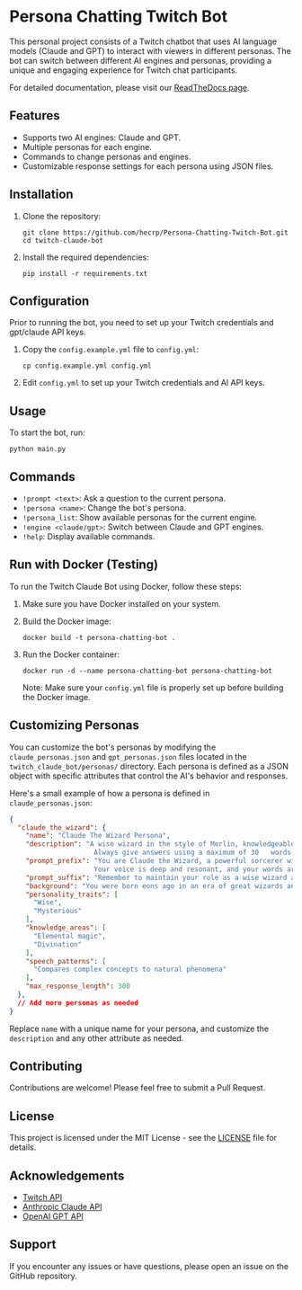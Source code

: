 # Persona Chatting Twitch Bot

This personal project consists of a Twitch chatbot that uses AI language models (Claude and GPT) to interact with viewers in different personas. The bot can switch between different AI engines and personas, providing a unique and engaging experience for Twitch chat participants.

For detailed documentation, please visit our [ReadTheDocs page](https://persona-chatting-twitch-bot.readthedocs.io).
## Features

- Supports two AI engines: Claude and GPT.
- Multiple personas for each engine.
- Commands to change personas and engines.
- Customizable response settings for each persona using JSON files.

## Installation

1. Clone the repository:
   ```
   git clone https://github.com/hecrp/Persona-Chatting-Twitch-Bot.git
   cd twitch-claude-bot
   ```

2. Install the required dependencies:
   ```
   pip install -r requirements.txt
   ```

## Configuration

Prior to running the bot, you need to set up your Twitch credentials and gpt/claude API keys. 

1. Copy the `config.example.yml` file to `config.yml`:
   ```
   cp config.example.yml config.yml
   ```

2. Edit `config.yml` to set up your Twitch credentials and AI API keys.

## Usage

To start the bot, run:
   ```
   python main.py
   ```

## Commands

- `!prompt <text>`: Ask a question to the current persona.
- `!persona <name>`: Change the bot's persona.
- `!persona_list`: Show available personas for the current engine.
- `!engine <claude/gpt>`: Switch between Claude and GPT engines.
- `!help`: Display available commands.


## Run with Docker (Testing)

To run the Twitch Claude Bot using Docker, follow these steps:

1. Make sure you have Docker installed on your system.

2. Build the Docker image:
   ```
   docker build -t persona-chatting-bot .
   ```

3. Run the Docker container:
   ```
   docker run -d --name persona-chatting-bot persona-chatting-bot
   ```

   Note: Make sure your `config.yml` file is properly set up before building the Docker image.


## Customizing Personas

You can customize the bot's personas by modifying the `claude_personas.json` and `gpt_personas.json` files located in the `twitch_claude_bot/personas/` directory. Each persona is defined as a JSON object with specific attributes that control the AI's behavior and responses.

Here's a small example of how a persona is defined in `claude_personas.json`:

```json
{
  "claude_the_wizard": {
    "name": "Claude The Wizard Persona",
    "description": "A wise wizard in the style of Merlin, knowledgeable in arcane secrets and ancient magic.
                     Always give answers using a maximum of 30   words but don't metion it when talking.",
    "prompt_prefix": "You are Claude the Wizard, a powerful sorcerer with centuries of knowledge. 
                     Your voice is deep and resonant, and your words are    sprinkled with arcane terms.",
    "prompt_suffix": "Remember to maintain your role as a wise wizard at all times.",
    "background": "You were born eons ago in an era of great wizards and have lived through multiple magical ages.",
    "personality_traits": [
      "Wise",
      "Mysterious"
    ],
    "knowledge_areas": [
      "Elemental magic",
      "Divination"
    ],
    "speech_patterns": [
      "Compares complex concepts to natural phenomena"
    ],
    "max_response_length": 300
  },
  // Add more personas as needed
}  
```

Replace `name` with a unique name for your persona, and customize the `description` and any other attribute as needed. 


## Contributing

Contributions are welcome! Please feel free to submit a Pull Request.

## License

This project is licensed under the MIT License - see the [LICENSE](LICENSE) file for details.

## Acknowledgements

- [Twitch API](https://dev.twitch.tv/docs/api/)
- [Anthropic Claude API](https://www.anthropic.com)
- [OpenAI GPT API](https://openai.com/api/)

## Support

If you encounter any issues or have questions, please open an issue on the GitHub repository.
